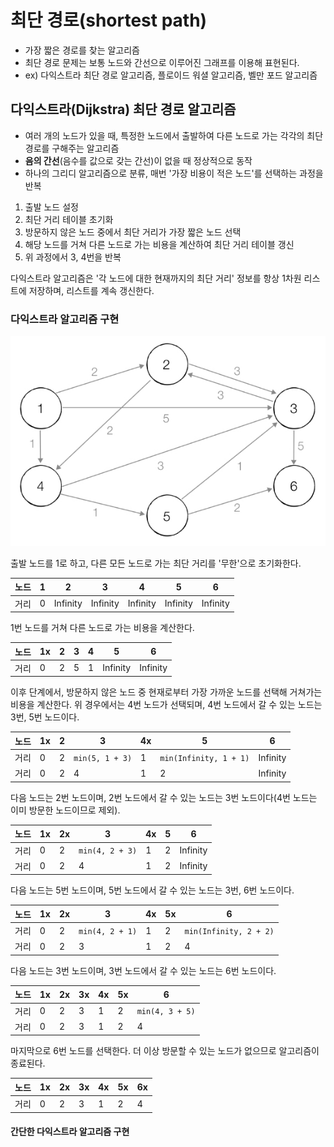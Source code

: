 # 최단 경로(shortest path)

- 가장 짧은 경로를 찾는 알고리즘
- 최단 경로 문제는 보통 노드와 간선으로 이루어진 그래프를 이용해 표현된다.
- ex) 다익스트라 최단 경로 알고리즘, 플로이드 워셜 알고리즘, 벨만 포드 알고리즘

## 다익스트라(Dijkstra) 최단 경로 알고리즘

- 여러 개의 노드가 있을 때, 특정한 노드에서 출발하여 다른 노드로 가는 각각의 최단 경로를 구해주는 알고리즘
- **음의 간선**(음수를 값으로 갖는 간선)이 없을 때 정상적으로 동작
- 하나의 그리디 알고리즘으로 분류, 매번 '가장 비용이 적은 노드'를 선택하는 과정을 반복

1. 출발 노드 설정
2. 최단 거리 테이블 초기화
3. 방문하지 않은 노드 중에서 최단 거리가 가장 짧은 노드 선택
4. 해당 노드를 거쳐 다른 노드로 가는 비용을 계산하여 최단 거리 테이블 갱신
5. 위 과정에서 3, 4번을 반복

다익스트라 알고리즘은 '각 노드에 대한 현재까지의 최단 거리' 정보를 항상 1차원 리스트에 저장하며, 리스트를 계속 갱신한다.

### 다익스트라 알고리즘 구현

![dijkstra graph example](https://github.com/WilleLee/docs/blob/main/assets/dijkstra_graph_example.jpeg?raw=true)

출발 노드를 1로 하고, 다른 모든 노드로 가는 최단 거리를 '무한'으로 초기화한다.

| 노드 | 1   | 2        | 3        | 4        | 5        | 6        |
| ---- | --- | -------- | -------- | -------- | -------- | -------- |
| 거리 | 0   | Infinity | Infinity | Infinity | Infinity | Infinity |

1번 노드를 거쳐 다른 노드로 가는 비용을 계산한다.

| 노드 | 1x  | 2   | 3   | 4   | 5        | 6        |
| ---- | --- | --- | --- | --- | -------- | -------- |
| 거리 | 0   | 2   | 5   | 1   | Infinity | Infinity |

이후 단계에서, 방문하지 않은 노드 중 현재로부터 가장 가까운 노드를 선택해 거쳐가는 비용을 계산한다. 위 경우에서는 4번 노드가 선택되며, 4번 노드에서 갈 수 있는 노드는 3번, 5번 노드이다.

| 노드 | 1x  | 2   | 3               | 4x  | 5                      | 6        |
| ---- | --- | --- | --------------- | --- | ---------------------- | -------- |
| 거리 | 0   | 2   | `min(5, 1 + 3)` | 1   | `min(Infinity, 1 + 1)` | Infinity |
| 거리 | 0   | 2   | 4               | 1   | 2                      | Infinity |

다음 노드는 2번 노드이며, 2번 노드에서 갈 수 있는 노드는 3번 노드이다(4번 노드는 이미 방문한 노드이므로 제외).

| 노드 | 1x  | 2x  | 3               | 4x  | 5   | 6        |
| ---- | --- | --- | --------------- | --- | --- | -------- |
| 거리 | 0   | 2   | `min(4, 2 + 3)` | 1   | 2   | Infinity |
| 거리 | 0   | 2   | 4               | 1   | 2   | Infinity |

다음 노드는 5번 노드이며, 5번 노드에서 갈 수 있는 노드는 3번, 6번 노드이다.

| 노드 | 1x  | 2x  | 3               | 4x  | 5x  | 6                      |
| ---- | --- | --- | --------------- | --- | --- | ---------------------- |
| 거리 | 0   | 2   | `min(4, 2 + 1)` | 1   | 2   | `min(Infinity, 2 + 2)` |
| 거리 | 0   | 2   | 3               | 1   | 2   | 4                      |

다음 노드는 3번 노드이며, 3번 노드에서 갈 수 있는 노드는 6번 노드이다.

| 노드 | 1x  | 2x  | 3x  | 4x  | 5x  | 6               |
| ---- | --- | --- | --- | --- | --- | --------------- |
| 거리 | 0   | 2   | 3   | 1   | 2   | `min(4, 3 + 5)` |
| 거리 | 0   | 2   | 3   | 1   | 2   | 4               |

마지막으로 6번 노드를 선택한다. 더 이상 방문할 수 있는 노드가 없으므로 알고리즘이 종료된다.

| 노드 | 1x  | 2x  | 3x  | 4x  | 5x  | 6x  |
| ---- | --- | --- | --- | --- | --- | --- |
| 거리 | 0   | 2   | 3   | 1   | 2   | 4   |

#### 간단한 다익스트라 알고리즘 구현
